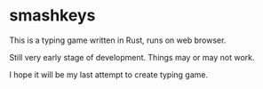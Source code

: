 # smashkeys

This is a typing game written in Rust, runs on web browser.

Still very early stage of development. Things may or may not work.

I hope it will be my last attempt to create typing game.
